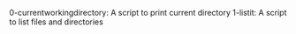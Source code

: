 0-currentworkingdirectory: A script to print current directory
1-listit: A script to list files and directories
